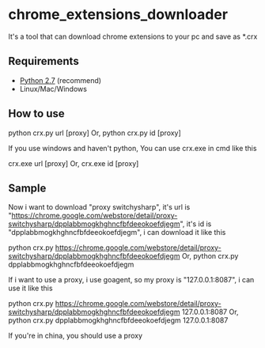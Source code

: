 chrome_extensions_downloader
============================

It's a tool that can download chrome extensions to your pc and save as *.crx

## Requirements ##

* [Python 2.7](https://www.python.org/downloads/) (recommend)
* Linux/Mac/Windows

## How to use ##

python crx.py url [proxy]
Or,
python crx.py id [proxy]

If you use windows and haven't python, You can use crx.exe in cmd like this
    
crx.exe url [proxy]
Or,
crx.exe id [proxy]

## Sample ##

Now i want to download "proxy switchysharp", it's url is "https://chrome.google.com/webstore/detail/proxy-switchysharp/dpplabbmogkhghncfbfdeeokoefdjegm", it's id is "dpplabbmogkhghncfbfdeeokoefdjegm", i can download it like this

python crx.py https://chrome.google.com/webstore/detail/proxy-switchysharp/dpplabbmogkhghncfbfdeeokoefdjegm
Or,
python crx.py dpplabbmogkhghncfbfdeeokoefdjegm

If i want to use a proxy, i use goagent, so my proxy is "127.0.0.1:8087", i can use it like this

python crx.py https://chrome.google.com/webstore/detail/proxy-switchysharp/dpplabbmogkhghncfbfdeeokoefdjegm 127.0.0.1:8087
Or,
python crx.py dpplabbmogkhghncfbfdeeokoefdjegm 127.0.0.1:8087

If you're in china, you should use a proxy  
